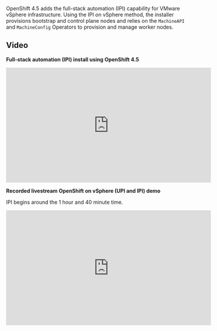 OpenShift 4.5 adds the full-stack automation (IPI) capability for VMware
vSphere infrastructure.  Using the IPI on vSphere method, the installer
provisions bootstrap and control plane nodes and relies on the `MachineAPI`
and `MachineConfig` Operators to provision and manage worker nodes.

## Video

**Full-stack automation (IPI) install using OpenShift 4.5**
  
  <iframe width="560" height="315" src="https://www.youtube.com/embed/yvKZZ_EuPfs" frameborder="0" allow="accelerometer; autoplay; encrypted-media; gyroscope; picture-in-picture" allowfullscreen></iframe>

**Recorded livestream OpenShift on vSphere (UPI and IPI) demo**
  
  IPI begins around the 1 hour and 40 minute time.

  <iframe width="560" height="315" src="https://www.youtube.com/embed/Be0dRq0wjWE" frameborder="0" allow="accelerometer; autoplay; encrypted-media; gyroscope; picture-in-picture" allowfullscreen></iframe>